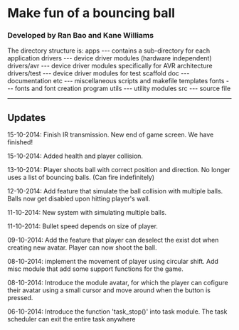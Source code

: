 # Make fun of a bouncing ball
### Developed by Ran Bao and Kane Williams

The directory structure is:
apps         --- contains a sub-directory for each application
drivers      --- device driver modules (hardware independent)
drivers/avr  --- device driver modules specifically for AVR architecture
drivers/test --- device driver modules for test scaffold
doc          --- documentation
etc          --- miscellaneous scripts and makefile templates
fonts        --- fonts and font creation program
utils        --- utility modules
src          --- source file

---------------
## Updates

15-10-2014:
Finish IR transmission. 
New end of game screen.
We have finished!

15-10-2014:
Added health and player collision.

13-10-2014:
Player shoots ball with correct position and direction.
No longer uses a list of bouncing balls. (Can fire indefinitely)

12-10-2014: 
Add feature that simulate the ball collision with multiple balls.
Balls now get disabled upon hitting player's wall.

11-10-2014: 
New system with simulating multiple balls.

11-10-2014:
Bullet speed depends on size of player.

09-10-2014:
Add the feature that player can deselect the exist dot when creating new avatar.
Player can now shoot the ball.

08-10-2014:
implement the movement of player using circular shift.
Add misc module that add some support functions for the game.
 
08-10-2014:
Introduce the module avatar, for which the player can cofigure their avatar using a small cursor and move around when the button is pressed.

06-10-2014:
Introduce the function 'task_stop()' into task module. The task scheduler can exit the entire task anywhere

